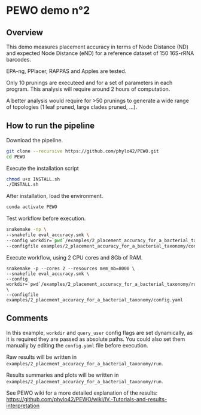 # PEWO demo n°2

## Overview

This demo measures placement accuracy in terms of Node Distance (ND)
and expected Node Distance (eND) for a reference dataset
of 150 16S-rRNA barcodes.

EPA-ng, PPlacer, RAPPAS and Apples are tested.

Only 10 prunings are executeed and for a set of parameters in each program.
This analysis will require around 2 hours of computation.

A better analysis would require for >50 prunings to generate a wide
range of topologies (1 leaf pruned, large clades pruned, ...).


## How to run the pipeline
Download the pipeline.
``` bash
git clone --recursive https://github.com/phylo42/PEWO.git
cd PEWO
```

Execute the installation script
``` bash
chmod u+x INSTALL.sh
./INSTALL.sh
```

After installation, load the environment.
``` bash
conda activate PEWO
```

Test workflow before execution.
``` bash
snakemake -np \
--snakefile eval_accuracy.smk \
--config workdir=`pwd`/examples/2_placement_accuracy_for_a_bacterial_taxonomy/run \
--configfile examples/2_placement_accuracy_for_a_bacterial_taxonomy/config.yaml
```

Execute workflow, using 2 CPU cores and 8Gb of RAM.
```
snakemake -p --cores 2 --resources mem_mb=8000 \
--snakefile eval_accuracy.smk \
--config workdir=`pwd`/examples/2_placement_accuracy_for_a_bacterial_taxonomy/run \
--configfile examples/2_placement_accuracy_for_a_bacterial_taxonomy/config.yaml
```

## Comments

In this example, `workdir` and `query_user` config flags are set
dynamically, as it is required they are passed as absolute paths.
You could also set them manually by editing the `config.yaml`  file
before execution.

Raw results will be written in
`examples/2_placement_accuracy_for_a_bacterial_taxonomy/run`.

Results summaries and plots will be written in
`examples/2_placement_accuracy_for_a_bacterial_taxonomy/run`.

See PEWO wiki for a more detailed explanation of the results:
https://github.com/phylo42/PEWO/wiki/IV.-Tutorials-and-results-interpretation
